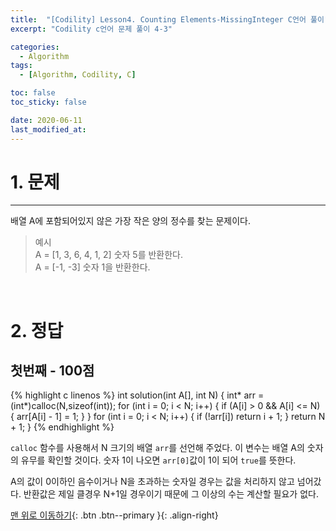```yaml
---
title:  "[Codility] Lesson4. Counting Elements-MissingInteger C언어 풀이" 
excerpt: "Codility c언어 문제 풀이 4-3"

categories:
  - Algorithm
tags:
  - [Algorithm, Codility, C]

toc: false
toc_sticky: false

date: 2020-06-11
last_modified_at:
---
```


# 1. 문제
---
배열 A에 포함되어있지 않은 가장 작은 양의 정수를 찾는 문제이다.
>예시   
A = [1, 3, 6, 4, 1, 2] 숫자 5를 반환한다.   
A = [-1, -3] 숫자 1을 반환한다.

<br>

# 2. 정답
## 첫번째 - 100점

{% highlight c linenos %}
int solution(int A[], int N) {
    int* arr = (int*)calloc(N,sizeof(int));
    for (int i = 0; i < N; i++) {
        if (A[i] > 0 && A[i] <= N) {
            arr[A[i] - 1] = 1;
        }
    }
    for (int i = 0; i < N; i++) {
        if (!arr[i])
            return i + 1;
    }
    return N + 1;
}
{% endhighlight %}

`calloc` 함수를 사용해서 N 크기의 배열 `arr`를 선언해 주었다. 이 변수는 배열 A의 숫자의 유무를 확인할 것이다. 숫자 1이 나오면 `arr[0]`값이 1이 되어 `true`를 뜻한다.

A의 값이 0이하인 음수이거나 N을 초과하는 숫자일 경우는 값을 처리하지 않고 넘어갔다. 반환값은 제일 클경우 N+1일 경우이기 때문에 그 이상의 수는 계산할 필요가 없다.

[맨 위로 이동하기](#){: .btn .btn--primary }{: .align-right}